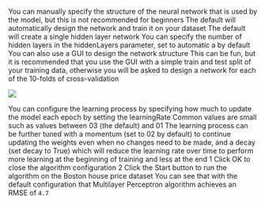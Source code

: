 You can manually specify the structure of the neural network that is used by the model, but
this is not recommended for beginners The default will automatically design the network and
train it on your dataset The default will create a single hidden layer network You can specify
the number of hidden layers in the hiddenLayers parameter, set to automatic a by default You
can also use a GUI to design the network structure This can be fun, but it is recommended
that you use the GUI with a simple train and test split of your training data, otherwise you will
be asked to design a network for each of the 10-folds of cross-validation

![](https://github.com/fenago/katacoda-scenarios/raw/master/machine-learning-mastery-weka/machine-learning-mastery-weka-chapter-18/steps/images/100.png)

You can configure the learning process by specifying how much to update the model each
epoch by setting the learningRate Common values are small such as values between 03 (the
default) and 01 The learning process can be further tuned with a momentum (set to 02 by
default) to continue updating the weights even when no changes need to be made, and a decay
(set decay to True) which will reduce the learning rate over time to perform more learning at
the beginning of training and less at the end
1 Click OK to close the algorithm configuration
2 Click the Start button to run the algorithm on the Boston house price dataset
You can see that with the default configuration that Multilayer Perceptron algorithm achieves
an RMSE of `4.7`

